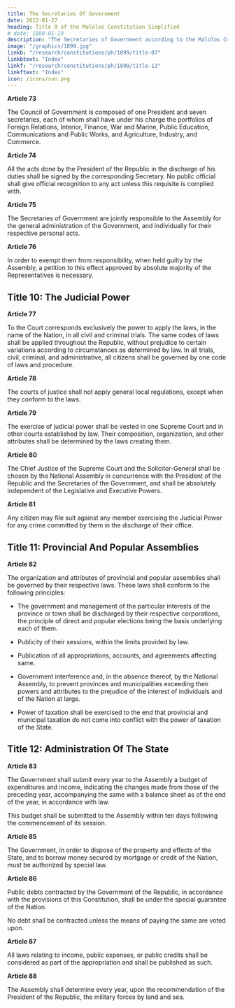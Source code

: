 ```yaml
---
title: The Secretaries Of Government
date: 2022-01-27
heading: Title 9 of the Malolos Constitution Simplified
# date: 1899-01-19
description: "The Secretaries of Government according to the Malolos Constitution"
image: "/graphics/1899.jpg"
linkb: "/research/constitutions/ph/1899/title-07"
linkbtext: "Index"
linkf: "/research/constitutions/ph/1899/title-13"
linkftext: "Index"
icon: /icons/sun.png
---
```


**Article 73**

The Council of Government is composed of one President and seven secretaries, each of whom shall have under his charge the portfolios of Foreign Relations, Interior, Finance, War and Marine, Public Education, Communications and Public Works, and Agriculture, Industry, and Commerce.


**Article 74**

All the acts done by the President of the Republic in the discharge of his duties shall be signed by the corresponding Secretary. No public official shall give official recognition to any act unless this requisite is complied with.


**Article 75**

The Secretaries of Government are jointly responsible to the Assembly for the general administration of the Government, and individually for their respective personal acts.


**Article 76**

In order to exempt them from responsibility, when held guilty by the Assembly, a petition to this effect approved by absolute majority of the Representatives is necessary.


## Title 10: The Judicial Power

**Article 77**

To the Court corresponds exclusively the power to apply the laws, in the name of the Nation, in all civil and criminal trials. The same codes of laws shall be applied throughout the Republic, without prejudice to certain variations according to circumstances as determined by law. In all trials, civil, criminal, and administrative, all citizens shall be governed by one code of laws and procedure.


**Article 78**

The courts of justice shall not apply general local regulations, except when they conform to the laws.


**Article 79**

The exercise of judicial power shall be vested in one Supreme Court and in other courts established by law. Their composition, organization, and other attributes shall be determined by the laws creating them.



**Article 80**

The Chief Justice of the Supreme Court and the Solicitor-General shall be chosen by the National Assembly in concurrence with the President of the Republic and the Secretaries of the Government, and shall be absolutely independent of the Legislative and Executive Powers.



**Article 81**

Any citizen may file suit against any member exercising the Judicial Power for any crime committed by them in the discharge of their office.


## Title 11: Provincial And Popular Assemblies

**Article 82**

The organization and attributes of provincial and popular assemblies shall be governed by their respective laws. These laws shall conform to the following principles:

- The government and management of the particular interests of the province or town shall be discharged by their respective corporations, the principle of direct and popular elections being the basis underlying each of them.

- Publicity of their sessions, within the limits provided by law.

- Publication of all appropriations, accounts, and agreements affecting same.

- Government interference and, in the absence thereof, by the National Assembly, to prevent provinces and municipalities exceeding their powers and attributes to the prejudice of the interest of individuals and of the Nation at large.

- Power of taxation shall be exercised to the end that provincial and municipal taxation do not come into conflict with the power of taxation of the State.



## Title 12: Administration Of The State

**Article 83**

The Government shall submit every year to the Assembly a budget of expenditures and income, indicating the changes made from those of the preceding year, accompanying the same with a balance sheet as of the end of the year, in accordance with law. 

This budget shall be submitted to the Assembly within ten days following the commencement of its session.


**Article 85**

The Government, in order to dispose of the property and effects of the State, and to borrow money secured by mortgage or credit of the Nation, must be authorized by special law.


**Article 86**

Public debts contracted by the Government of the Republic, in accordance with the provisions of this Constitution, shall be under the special guarantee of the Nation.

No debt shall be contracted unless the means of paying the same are voted upon.


**Article 87**

All laws relating to income, public expenses, or public credits shall be considered as part of the appropriation and shall be published as such.


**Article 88**

The Assembly shall determine every year, upon the recommendation of the President of the Republic, the military forces by land and sea.

